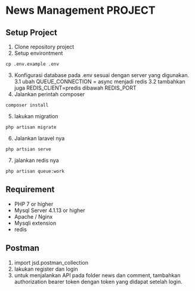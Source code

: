 # News Management PROJECT

## Setup Project
1. Clone repository project
2. Setup environtment
```
cp .env.example .env
```
3. Konfigurasi database pada .env sesuai dengan server yang digunakan.
    3.1 ubah QUEUE_CONNECTION = async menjadi redis
    3.2 tambahkan juga REDIS_CLIENT=predis dibawah REDIS_PORT
4. Jalankan perintah composer
```
composer install
```
5. lakukan migration
```
php artisan migrate
```
6. Jalankan laravel nya
```
php artsian serve
```
7. jalankan redis nya
```
php artisan queue:work
```
## Requirement

- PHP 7 or higher
- Mysql Server 4.1.13 or higher
- Apache / Nginx
- Mysqli extension
- redis

## Postman
1. import jsd.postman_collection
2. lakukan register dan login
3. untuk menjalankan API pada folder news dan comment, tambahkan authorization bearer token dengan token yang didapat setelah login.
